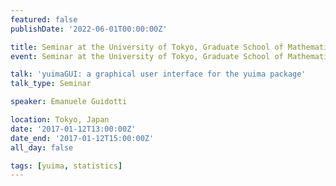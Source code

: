 ```yaml
---
featured: false
publishDate: '2022-06-01T00:00:00Z'

title: Seminar at the University of Tokyo, Graduate School of Mathematical Sciences
event: Seminar at the University of Tokyo, Graduate School of Mathematical Sciences

talk: 'yuimaGUI: a graphical user interface for the yuima package'
talk_type: Seminar

speaker: Emanuele Guidotti

location: Tokyo, Japan
date: '2017-01-12T13:00:00Z'
date_end: '2017-01-12T15:00:00Z'
all_day: false

tags: [yuima, statistics]
---
```

